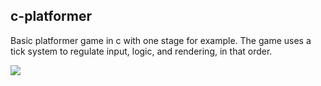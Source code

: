## c-platformer

Basic platformer game in c with one stage for example. The game uses a tick
system to regulate input, logic, and rendering, in that order.


![]([https://github.com/JamesCMorey/c-platformer/demo.gif](https://github.com/JamesCMorey/c-platformer/blob/main/demo.gif))
